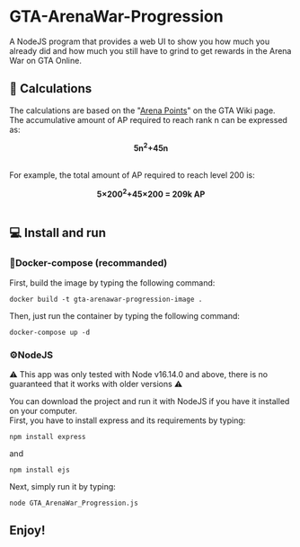 # GTA-ArenaWar-Progression
A NodeJS program that provides a web UI to show you how much you already did and how much you still have to grind to get rewards in the Arena War on GTA Online.

## :1234: Calculations
The calculations are based on the "[Arena Points](https://gta.fandom.com/wiki/Arena_Points#Rewards)" on the GTA Wiki page. <br/>
The accumulative amount of AP required to reach rank n can be expressed as:

<div align="center"><strong>5n<sup>2</sup>+45n</strong></div> <br/>
  
 For example, the total amount of AP required to reach level 200 is:
<div align="center"><strong>5×200<sup>2</sup>+45×200 = 209k AP</strong></div> <br/>

## :computer: Install and run
### 🐋Docker-compose (recommanded)
First, build the image by typing the following command:
```
docker build -t gta-arenawar-progression-image .
```
Then, just run the container by typing the following command:
```
docker-compose up -d
```


### ⚙️NodeJS
:warning: This app was only tested with Node v16.14.0 and above, there is no guaranteed that it works with older versions :warning:


You can download the project and run it with NodeJS if you have it installed on your computer.\
First, you have to install express and its requirements by typing:
```
npm install express
```
and
```
npm install ejs
```
Next, simply run it by typing:
```
node GTA_ArenaWar_Progression.js
```


## Enjoy!
